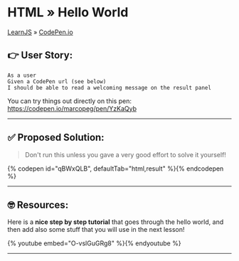 # HTML » Hello World

[LearnJS](../../../README.md) » [CodePen.io](../README.md)

## 👉 User Story:

```
As a user
Given a CodePen url (see below)
I should be able to read a welcoming message on the result panel
```

You can try things out directly on this pen:  
https://codepen.io/marcopeg/pen/YzKaQyb

---

## ✅ Proposed Solution:

> Don't run this unless you gave a very good effort to solve it yourself!

{% codepen id="qBWxQLB", defaultTab="html,result" %}{% endcodepen %}

---

## 🤓 Resources:

Here is a **nice step by step tutorial** that goes through the hello world, and then add also
some stuff that you will use in the next lesson!

{% youtube embed="O-vslGuGRg8" %}{% endyoutube %}

---

